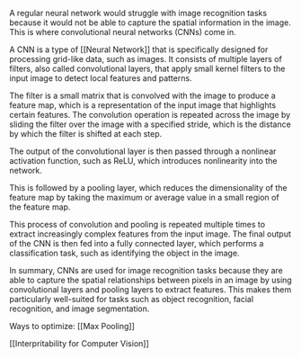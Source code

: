 A regular neural network would struggle with image recognition tasks because it would not be able to capture the spatial information in the image. This is where convolutional neural networks (CNNs) come in.

A CNN is a type of [[Neural Network]] that is specifically designed for processing grid-like data, such as images. It consists of multiple layers of filters, also called convolutional layers, that apply small kernel filters to the input image to detect local features and patterns.

The filter is a small matrix that is convolved with the image to produce a feature map, which is a representation of the input image that highlights certain features. The convolution operation is repeated across the image by sliding the filter over the image with a specified stride, which is the distance by which the filter is shifted at each step.

The output of the convolutional layer is then passed through a nonlinear activation function, such as ReLU, which introduces nonlinearity into the network. 

This is followed by a pooling layer, which reduces the dimensionality of the feature map by taking the maximum or average value in a small region of the feature map.

This process of convolution and pooling is repeated multiple times to extract increasingly complex features from the input image. The final output of the CNN is then fed into a fully connected layer, which performs a classification task, such as identifying the object in the image.

In summary, CNNs are used for image recognition tasks because they are able to capture the spatial relationships between pixels in an image by using convolutional layers and pooling layers to extract features. This makes them particularly well-suited for tasks such as object recognition, facial recognition, and image segmentation.


Ways to optimize:
[[Max Pooling]]

[[Interpritability for Computer Vision]]


